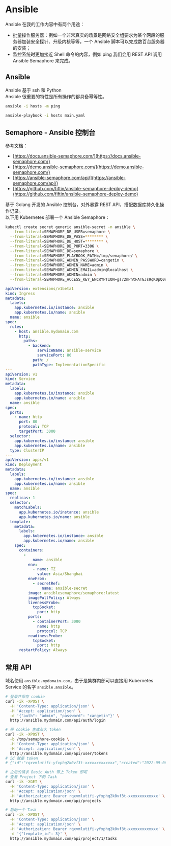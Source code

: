
# Ansible
Ansible 在我的工作内容中有两个用途：

- 批量操作服务器：例如一个非常真实的场景是网络安全组要求为某个网段的服务器加装安全探针、升级内核等等，一个 Ansible 脚本可以完成数百台服务器的安装；
- 监控系统时更加接近 Shell 命令的内容，例如 ping 我们会用 REST API 调用 Ansible Semaphore 来完成。

## Ansible
Ansible 基于 ssh 和 Python<br />Ansible 很重要的特性是所有操作的都具备幂等性。
```bash
ansible -i hosts -m ping

ansible-playbook -i hosts main.yaml
```

## Semaphore - Ansible 控制台
参考文档：

- [https://docs.ansible-semaphore.com/](https://docs.ansible-semaphore.com/)
- [https://demo.ansible-semaphore.com/](https://demo.ansible-semaphore.com/)
- [https://ansible-semaphore.com/api/](https://ansible-semaphore.com/api/)
- [https://github.com/fiftin/ansible-semaphore-deploy-demo](https://github.com/fiftin/ansible-semaphore-deploy-demo)

基于 Golang 开发的 Ansible 控制台，对外暴露 REST API，搭配数据库持久化操作记录。<br />以下用 Kubernetes 部署一个 Ansible Semaphore：
```bash
kubectl create secret generic ansible-secret -n ansible \
  --from-literal=SEMAPHORE_DB_USER=semaphore \
  --from-literal=SEMAPHORE_DB_PASS=******** \
  --from-literal=SEMAPHORE_DB_HOST=******** \
  --from-literal=SEMAPHORE_DB_PORT=3306 \
  --from-literal=SEMAPHORE_DB=semaphore \
  --from-literal=SEMAPHORE_PLAYBOOK_PATH=/tmp/semaphore/ \
  --from-literal=SEMAPHORE_ADMIN_PASSWORD=cangetin \
  --from-literal=SEMAPHORE_ADMIN_NAME=admin \
  --from-literal=SEMAPHORE_ADMIN_EMAIL=admin@localhost \
  --from-literal=SEMAPHORE_ADMIN=admin \
  --from-literal=SEMAPHORE_ACCESS_KEY_ENCRYPTION=gs72mPntFATGJs9qK0pQ0rKtfidlexiMjYCH9gWKhTU=
```
```yaml
apiVersion: extensions/v1beta1
kind: Ingress
metadata:
  labels:
    app.kubernetes.io/instance: ansible
    app.kubernetes.io/name: ansible
  name: ansible
spec:
  rules:
    - host: ansible.mydomain.com
      http:
        paths:
          - backend:
              serviceName: ansible-service
              servicePort: 80
            path: /
            pathType: ImplementationSpecific
---
apiVersion: v1
kind: Service
metadata:
  labels:
    app.kubernetes.io/instance: ansible
    app.kubernetes.io/name: ansible
  name: ansible
spec:
  ports:
    - name: http
      port: 80
      protocol: TCP
      targetPort: 3000
  selector:
    app.kubernetes.io/instance: ansible
    app.kubernetes.io/name: ansible
  type: ClusterIP
---
apiVersion: apps/v1
kind: Deployment
metadata:
  labels:
    app.kubernetes.io/instance: ansible
    app.kubernetes.io/name: ansible
  name: ansible
spec:
  replicas: 1
  selector:
    matchLabels:
      app.kubernetes.io/instance: ansible
      app.kubernetes.io/name: ansible
  template:
    metadata:
      labels:
        app.kubernetes.io/instance: ansible
        app.kubernetes.io/name: ansible
    spec:
      containers:
        -
        	name: ansible
          env:
            - name: TZ
              value: Asia/Shanghai
          envFrom:
            - secretRef:
                name: ansible-secret
          image: ansiblesemaphore/semaphore:latest
          imagePullPolicy: Always
          livenessProbe:
            tcpSocket:
              port: http
          ports:
            - containerPort: 3000
              name: http
              protocol: TCP
          readinessProbe:
            tcpSocket:
              port: http
      restartPolicy: Always
```

## 常用 API
域名使用 `ansible.mydomain.com`，由于是集群内部可以直接用 Kubernetes Service 的名字 `ansible.ansible`。
```bash
# 登录并保存 cookie
curl -ik -XPOST \
  -H 'Content-Type: application/json' \
  -H 'Accept: application/json' \
  -d '{"auth": "admin", "password": "cangetin"}' \
  http://ansible.mydomain.com/api/auth/login

# 带 cookie 生成永久 token
curl -ik -XPOST \
  -b /tmp/semaphore-cookie \
  -H 'Content-Type: application/json' \
  -H 'Accept: application/json' \
  http://ansible.mydomain.com/api/user/tokens
# id 就是 token
# {"id":"rqxvmlutifi-yfxphq2k0vf3t-xxxxxxxxxxxxx","created":"2022-09-06T08:10:11Z","expired":false,"user_id":1}

# 之后的请求 Basic Auth 带上 Token 即可
# 查看 Project 下的 Task
curl -ik -XGET \
  -H 'Content-Type: application/json' \
  -H 'Accept: application/json' \
  -H 'Authorization: Bearer rqxvmlutifi-yfxphq2k0vf3t-xxxxxxxxxxxxx' \
  http://ansible.mydomain.com/api/projects

# 启动一个 Task
curl -ik -XPOST \
  -H 'Content-Type: application/json' \
  -H 'Accept: application/json' \
  -H 'Authorization: Bearer rqxvmlutifi-yfxphq2k0vf3t-xxxxxxxxxxxxx' \
  -d '{"template_id": 3}' \
  http://ansible.mydomain.com/api/project/1/tasks
```
